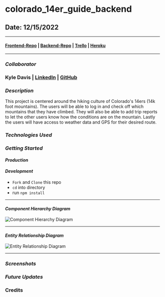 # colorado_14er_guide_backend

## Date: 12/15/2022

---

#### [Frontend-Repo](https://github.com/KyleDavis1985/colorado_14er_guide_frontend) | [Backend-Repo](https://github.com/KyleDavis1985/colorado_14er_guide_backend) | [Trello](https://trello.com/b/Hm8kE2Pi/fourteener) | [Heroku]()

---

### **_Collaborator_**

### Kyle Davis | [LinkedIn](https://www.linkedin.com/in/kyle-davis-c/) | [GitHub](https://github.com/KyleDavis1985)

### **_Description_**

This project is centered around the hiking culture of Colorado's 14ers (14k foot mountains). The users will be able to log in and check off which mountains that they have climbed. They will also be able to add trip reports to let the other users know how the conditions are on the mountain. Lastly the users will have access to weather data and GPS for their desired route.

### **_Technologies Used_**

### **_Getting Started_**

#### _Production_

#### _Development_

- `Fork` and `Clone` this repo
- `cd` into directory
- run `npm install`

---

#### _Component Hierarchy Diagram_

![Component Hierarchy Diagram](https://i.imgur.com/6beQlpU.png)

---

#### _Entity Relationship Diagram_

![Entity Relationship Diagram](https://i.imgur.com/nJogjGC.png)

---

### **_Screenshots_**

### **_Future Updates_**

### Credits

